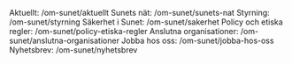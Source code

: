 Aktuellt: /om-sunet/aktuellt
Sunets nät: /om-sunet/sunets-nat
Styrning: /om-sunet/styrning
Säkerhet i Sunet: /om-sunet/sakerhet
Policy och etiska regler: /om-sunet/policy-etiska-regler
Anslutna organisationer: /om-sunet/anslutna-organisationer
Jobba hos oss: /om-sunet/jobba-hos-oss
Nyhetsbrev: /om-sunet/nyhetsbrev